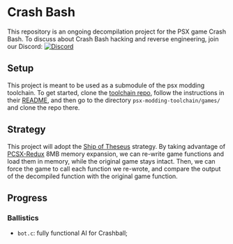 # Crash Bash
This repository is an ongoing decompilation project for the PSX game Crash Bash. To discuss about Crash Bash hacking and reverse engineering, join our Discord: [![Discord](https://img.shields.io/badge/chat-Discord-blue)](https://discord.gg/WwHYE4j9V9)

## Setup
This project is meant to be used as a submodule of the psx modding toolchain. To get started, clone the [toolchain repo](https://github.com/mateusfavarin/psx-modding-toolchain), follow the instructions in their [README](https://github.com/mateusfavarin/psx-modding-toolchain/blob/main/README.md), and then go to the directory `psx-modding-toolchain/games/` and clone the repo there.

## Strategy
This project will adopt the [Ship of Theseus](https://en.wikipedia.org/wiki/Ship_of_Theseus) strategy. By taking advantage of [PCSX-Redux](https://github.com/grumpycoders/pcsx-redux/) 8MB memory expansion, we can re-write game functions and load them in memory, while the original game stays intact. Then, we can force the game to call each function we re-wrote, and compare the output of the decompiled function with the original game function.

## Progress
### Ballistics
* `bot.c`: fully functional AI for Crashball;
